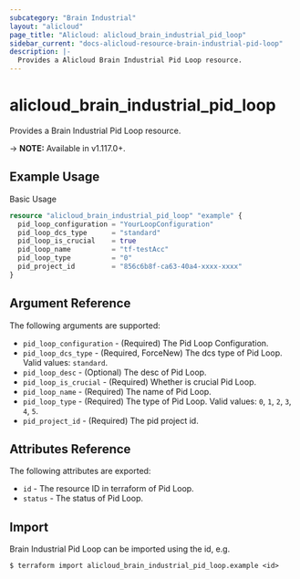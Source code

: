 ```yaml
---
subcategory: "Brain Industrial"
layout: "alicloud"
page_title: "Alicloud: alicloud_brain_industrial_pid_loop"
sidebar_current: "docs-alicloud-resource-brain-industrial-pid-loop"
description: |-
  Provides a Alicloud Brain Industrial Pid Loop resource.
---
```


# alicloud\_brain\_industrial\_pid\_loop

Provides a Brain Industrial Pid Loop resource.

-> **NOTE:** Available in v1.117.0+.

## Example Usage

Basic Usage

```terraform
resource "alicloud_brain_industrial_pid_loop" "example" {
  pid_loop_configuration = "YourLoopConfiguration"
  pid_loop_dcs_type      = "standard"
  pid_loop_is_crucial    = true
  pid_loop_name          = "tf-testAcc"
  pid_loop_type          = "0"
  pid_project_id         = "856c6b8f-ca63-40a4-xxxx-xxxx"
}

```

## Argument Reference

The following arguments are supported:
* `pid_loop_configuration` - (Required) The Pid Loop Configuration.
* `pid_loop_dcs_type` - (Required, ForceNew) The dcs type of Pid Loop. Valid values: `standard`.
* `pid_loop_desc` - (Optional) The desc of Pid Loop.
* `pid_loop_is_crucial` - (Required) Whether is crucial Pid Loop.
* `pid_loop_name` - (Required) The name of Pid Loop.
* `pid_loop_type` - (Required) The type of Pid Loop. Valid values: `0`, `1`, `2`, `3`, `4`, `5`.
* `pid_project_id` - (Required) The pid project id.

## Attributes Reference

The following attributes are exported:

* `id` - The resource ID in terraform of Pid Loop.
* `status` - The status of Pid Loop.

## Import

Brain Industrial Pid Loop can be imported using the id, e.g.

```
$ terraform import alicloud_brain_industrial_pid_loop.example <id>
```
